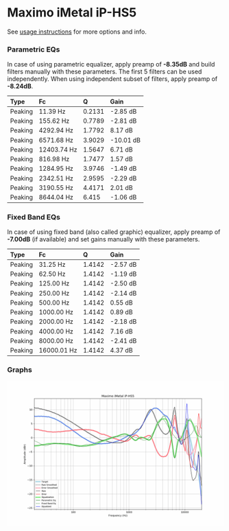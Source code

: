 # Maximo iMetal iP-HS5
See [usage instructions](https://github.com/jaakkopasanen/AutoEq#usage) for more options and info.

### Parametric EQs
In case of using parametric equalizer, apply preamp of **-8.35dB** and build filters manually
with these parameters. The first 5 filters can be used independently.
When using independent subset of filters, apply preamp of **-8.24dB**.

| Type    | Fc          |      Q | Gain      |
|:--------|:------------|:-------|:----------|
| Peaking | 11.39 Hz    | 0.2131 | -2.85 dB  |
| Peaking | 155.62 Hz   | 0.7789 | -2.81 dB  |
| Peaking | 4292.94 Hz  | 1.7792 | 8.17 dB   |
| Peaking | 6571.68 Hz  | 3.9029 | -10.01 dB |
| Peaking | 12403.74 Hz | 1.5647 | 6.71 dB   |
| Peaking | 816.98 Hz   | 1.7477 | 1.57 dB   |
| Peaking | 1284.95 Hz  | 3.9746 | -1.49 dB  |
| Peaking | 2342.51 Hz  | 2.9595 | -2.29 dB  |
| Peaking | 3190.55 Hz  | 4.4171 | 2.01 dB   |
| Peaking | 8644.04 Hz  | 6.415  | -1.06 dB  |

### Fixed Band EQs
In case of using fixed band (also called graphic) equalizer, apply preamp of **-7.00dB**
(if available) and set gains manually with these parameters.

| Type    | Fc          |      Q | Gain     |
|:--------|:------------|:-------|:---------|
| Peaking | 31.25 Hz    | 1.4142 | -2.57 dB |
| Peaking | 62.50 Hz    | 1.4142 | -1.19 dB |
| Peaking | 125.00 Hz   | 1.4142 | -2.50 dB |
| Peaking | 250.00 Hz   | 1.4142 | -2.14 dB |
| Peaking | 500.00 Hz   | 1.4142 | 0.55 dB  |
| Peaking | 1000.00 Hz  | 1.4142 | 0.89 dB  |
| Peaking | 2000.00 Hz  | 1.4142 | -2.18 dB |
| Peaking | 4000.00 Hz  | 1.4142 | 7.16 dB  |
| Peaking | 8000.00 Hz  | 1.4142 | -2.41 dB |
| Peaking | 16000.01 Hz | 1.4142 | 4.37 dB  |

### Graphs
![](./Maximo%20iMetal%20iP-HS5.png)